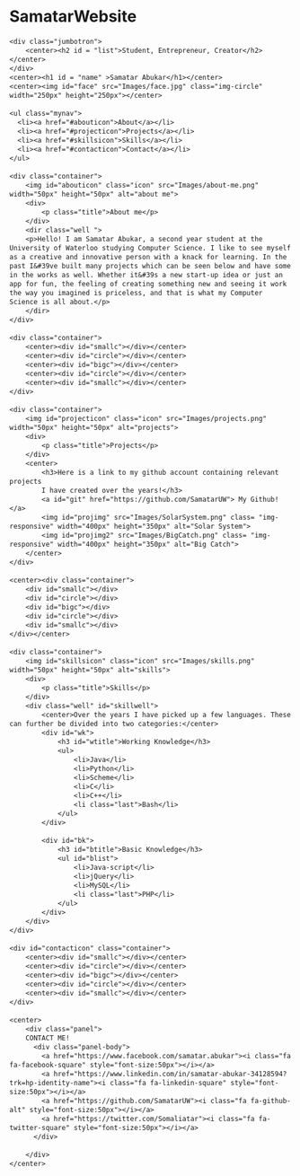 # SamatarWebsite
<!DOCTYPE html>
<html>
<head>
	<title>MyWebsite</title>
	<link rel="stylesheet" href="https://maxcdn.bootstrapcdn.com/bootstrap/3.3.6/css/bootstrap.min.css" integrity="sha384-1q8mTJOASx8j1Au+a5WDVnPi2lkFfwwEAa8hDDdjZlpLegxhjVME1fgjWPGmkzs7" crossorigin="anonymous">
	<link rel="stylesheet" type="text/css" href="stylepage.css"/>
	<link rel="stylesheet" href="http://cdnjs.cloudflare.com/ajax/libs/font-awesome/4.6.3/css/font-awesome.min.css">
</head>
<body>

	<div class="jumbotron">
  		<center><h2 id = "list">Student, Entrepreneur, Creator</h2></center>
  	</div>
  	<center><h1 id = "name" >Samatar Abukar</h1></center>
  	<center><img id="face" src="Images/face.jpg" class="img-circle" width="250px" height="250px"></center>

    <ul class="mynav">
      <li><a href="#abouticon">About</a></li>
      <li><a href="#projecticon">Projects</a></li> 
      <li><a href="#skillsicon">Skills</a></li> 
      <li><a href="#contacticon">Contact</a></li> 
    </ul>	

  	<div class="container">
  		<img id="abouticon" class="icon" src="Images/about-me.png" width="50px" height="50px" alt="about me">
  		<div>
  			<p class="title">About me</p>
  		</div>
  		<dir class="well ">
  		<p>Hello! I am Samatar Abukar, a second year student at the University of Waterloo studying Computer Science. I like to see myself as a creative and innovative person with a knack for learning. In the past I&#39ve built many projects which can be seen below and have some in the works as well. Whether it&#39s a new start-up idea or just an app for fun, the feeling of creating something new and seeing it work the way you imagined is priceless, and that is what my Computer Science is all about.</p>
  		</dir>
  	</div>

	<div class="container">
		<center><div id="smallc"></div></center>
		<center><div id="circle"></div></center>
		<center><div id="bigc"></div></center>
		<center><div id="circle"></div></center>
		<center><div id="smallc"></div></center>
	</div>

  	<div class="container">
  		<img id="projecticon" class="icon" src="Images/projects.png" width="50px" height="50px" alt="projects">
  		<div>
  			<p class="title">Projects</p>
  		</div>
		<center>
			<h3>Here is a link to my github account containing relevant projects
			I have created over the years!</h3>
			<a id="git" href="https://github.com/SamatarUW"> My Github!</a>
			<img id="projimg" src="Images/SolarSystem.png" class= "img-responsive" width="400px" height="350px" alt="Solar System">
			<img id="projimg2" src="Images/BigCatch.png" class= "img-responsive" width="400px" height="350px" alt="Big Catch">
		</center>
  	</div>

  	<center><div class="container">
		<div id="smallc"></div>
		<div id="circle"></div>
		<div id="bigc"></div>
		<div id="circle"></div>
		<div id="smallc"></div>
	</div></center>

  	<div class="container">
  		<img id="skillsicon" class="icon" src="Images/skills.png" width="50px" height="50px" alt="skills">
  		<div>
  			<p class="title">Skills</p>
  		</div>
  		<div class="well" id="skillwell">
  		    <center>Over the years I have picked up a few languages. These can further be divided into two categories:</center>
  			<div id="wk">
  				<h3 id="wtitle">Working Knowledge</h3>
	  			<ul>
	  				<li>Java</li>
	  				<li>Python</li>
	  				<li>Scheme</li>
	  				<li>C</li>
	  				<li>C++</li>
	  				<li class="last">Bash</li>
	  			</ul>
  			</div>
  			
  			<div id="bk">
  				<h3 id="btitle">Basic Knowledge</h3>
	  			<ul id="blist">
	  				<li>Java-script</li>
	  				<li>jQuery</li>
	  				<li>MySQL</li>
	  				<li class="last">PHP</li>
	  			</ul>
  			</div>
  		</div>			
  	</div>

  	<div id="contacticon" class="container">
		<center><div id="smallc"></div></center>
		<center><div id="circle"></div></center>
		<center><div id="bigc"></div></center>
		<center><div id="circle"></div></center>
		<center><div id="smallc"></div></center>
	</div>

  	<center>
	  	<div class="panel">
	  	CONTACT ME!
		  <div class="panel-body">
		  	<a href="https://www.facebook.com/samatar.abukar"><i class="fa fa-facebook-square" style="font-size:50px"></i></a>
		  	<a href="https://www.linkedin.com/in/samatar-abukar-34128594?trk=hp-identity-name"><i class="fa fa-linkedin-square" style="font-size:50px"></i></a>
		  	<a href="https://github.com/SamatarUW"><i class="fa fa-github-alt" style="font-size:50px"></i></a>
		  	<a href="https://twitter.com/Somaliatar"><i class="fa fa-twitter-square" style="font-size:50px"></i></a>
		  </div>
		  
		</div>
	</center>
  	
</body>
</html>
